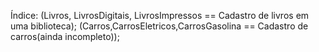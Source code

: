 Índice: 
(Livros, LivrosDigitais, LivrosImpressos == Cadastro de livros em uma biblioteca);
(Carros,CarrosEletricos,CarrosGasolina == Cadastro de carros(ainda incompleto));
